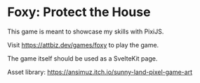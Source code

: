 # Foxy: Protect the House
This game is meant to showcase my skills with PixiJS.

Visit https://attbiz.dev/games/foxy to play the game.

The game itself should be used as a SvelteKit page.

Asset library: https://ansimuz.itch.io/sunny-land-pixel-game-art
